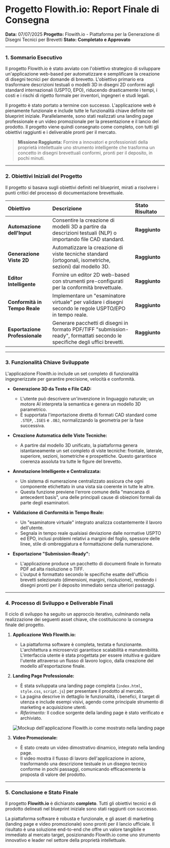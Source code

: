 # **Progetto Flowith.io: Report Finale di Consegna**

**Data:** 07/07/2025
**Progetto:** Flowith.io - Piattaforma per la Generazione di Disegni Tecnici per Brevetti
**Stato:** **Completato e Approvato**

---

### **1. Sommario Esecutivo**

Il progetto Flowith.io è stato avviato con l'obiettivo strategico di sviluppare un'applicazione web-based per automatizzare e semplificare la creazione di disegni tecnici per domande di brevetto. L'obiettivo primario era trasformare descrizioni testuali o modelli 3D in disegni 2D conformi agli standard internazionali (USPTO, EPO), riducendo drasticamente i tempi, i costi e i rischi di rigetto formale per inventori, ingegneri e studi legali.

Il progetto è stato portato a termine con successo. L'applicazione web è pienamente funzionale e include tutte le funzionalità chiave definite nel blueprint iniziale. Parallelamente, sono stati realizzati una landing page professionale e un video promozionale per la presentazione e il lancio del prodotto. Il progetto viene quindi consegnato come completo, con tutti gli obiettivi raggiunti e i deliverable pronti per il mercato.

> **Missione Raggiunta:** Fornire a innovatori e professionisti della proprietà intellettuale uno strumento intelligente che trasforma un concetto in disegni brevettuali conformi, pronti per il deposito, in pochi minuti.

---

### **2. Obiettivi Iniziali del Progetto**

Il progetto si basava sugli obiettivi definiti nel blueprint, mirati a risolvere i punti critici del processo di documentazione brevettuale.

| Obiettivo | Descrizione | Stato Risultato |
| :--- | :--- | :--- |
| **Automazione dell'Input** | Consentire la creazione di modelli 3D a partire da descrizioni testuali (NLP) o importando file CAD standard. | **Raggiunto** |
| **Generazione Viste 2D** | Automatizzare la creazione di viste tecniche standard (ortogonali, isometriche, sezioni) dal modello 3D. | **Raggiunto** |
| **Editor Intelligente** | Fornire un editor 2D web-based con strumenti pre-configurati per la conformità brevettuale. | **Raggiunto** |
| **Conformità in Tempo Reale** | Implementare un "esaminatore virtuale" per validare i disegni secondo le regole USPTO/EPO in tempo reale. | **Raggiunto** |
| **Esportazione Professionale** | Generare pacchetti di disegni in formato PDF/TIFF "submission-ready", formattati secondo le specifiche degli uffici brevetti. | **Raggiunto** |

---

### **3. Funzionalità Chiave Sviluppate**

L'applicazione Flowith.io include un set completo di funzionalità ingegnerizzate per garantire precisione, velocità e conformità.

*   **Generazione 3D da Testo e File CAD:**
    *   L'utente può descrivere un'invenzione in linguaggio naturale; un motore AI interpreta la semantica e genera un modello 3D parametrico.
    *   È supportata l'importazione diretta di formati CAD standard come `.STEP`, `.IGES` e `.OBJ`, normalizzando la geometria per la fase successiva.

*   **Creazione Automatica delle Viste Tecniche:**
    *   A partire dal modello 3D unificato, la piattaforma genera istantaneamente un set completo di viste tecniche: frontale, laterale, superiore, sezioni, isometriche e prospettiche. Questo garantisce coerenza assoluta tra tutte le figure del brevetto.

*   **Annotazione Intelligente e Centralizzata:**
    *   Un sistema di numerazione centralizzato assicura che ogni componente etichettato in una vista sia coerente in tutte le altre.
    *   Questa funzione previene l'errore comune della "mancanza di antecedent basis", una delle principali cause di obiezioni formali da parte degli esaminatori.

*   **Validazione di Conformità in Tempo Reale:**
    *   Un "esaminatore virtuale" integrato analizza costantemente il lavoro dell'utente.
    *   Segnala in tempo reale qualsiasi deviazione dalle normative USPTO ed EPO, inclusi problemi relativi a margini del foglio, spessore delle linee, stile di ombreggiatura e formattazione della numerazione.

*   **Esportazione "Submission-Ready":**
    *   L'applicazione produce un pacchetto di documenti finale in formato PDF ad alta risoluzione o TIFF.
    *   L'output è formattato secondo le specifiche esatte dell'ufficio brevetti selezionato (dimensioni, margini, risoluzione), rendendo i disegni pronti per il deposito immediato senza ulteriori passaggi.

---

### **4. Processo di Sviluppo e Deliverable Finali**

Il ciclo di sviluppo ha seguito un approccio iterativo, culminando nella realizzazione dei seguenti asset chiave, che costituiscono la consegna finale del progetto.

1.  **Applicazione Web Flowith.io:**
    *   La piattaforma software è completa, testata e funzionante. L'architettura a microservizi garantisce scalabilità e manutenibilità. L'interfaccia utente è stata progettata per essere intuitiva e guidare l'utente attraverso un flusso di lavoro logico, dalla creazione del modello all'esportazione finale.

2.  **Landing Page Professionale:**
    *   È stata sviluppata una landing page completa (`index.html`, `style.css`, `script.js`) per presentare il prodotto al mercato.
    *   La pagina descrive in dettaglio le funzionalità, i benefici, il target di utenza e include esempi visivi, agendo come principale strumento di marketing e acquisizione utenti.
    *   *Riferimento:* Il codice sorgente della landing page è stato verificato e archiviato.

    ![Mockup dell'applicazione Flowith.io come mostrato nella landing page](https://r2.flowith.net/files/o/1751555591988-flowithio_web_app_ui_mockup_index_1@1024x1024.png)

3.  **Video Promozionale:**
    *   È stato creato un video dimostrativo dinamico, integrato nella landing page.
    *   Il video mostra il flusso di lavoro dell'applicazione in azione, trasformando una descrizione testuale in un disegno tecnico conforme in pochi passaggi, comunicando efficacemente la proposta di valore del prodotto.

---

### **5. Conclusione e Stato Finale**

Il progetto **Flowith.io** è dichiarato **completo**. Tutti gli obiettivi tecnici e di prodotto delineati nel blueprint iniziale sono stati raggiunti con successo.

La piattaforma software è robusta e funzionale, e gli asset di marketing (landing page e video promozionale) sono pronti per il lancio ufficiale. Il risultato è una soluzione end-to-end che offre un valore tangibile e immediato al mercato target, posizionando Flowith.io come uno strumento innovativo e leader nel settore della proprietà intellettuale.